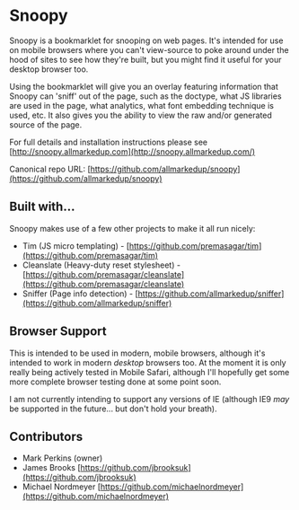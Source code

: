 Snoopy
=======

Snoopy is a bookmarklet for snooping on web pages. It's intended for use on mobile browsers where you can't view-source to poke around under the hood of sites to see how they're built, but you might find it useful for your desktop browser too.

Using the bookmarklet will give you an overlay featuring information that Snoopy can 'sniff' out of the page, such as the doctype, what JS libraries are used in the page, what analytics, what font embedding technique is used, etc. It also gives you the ability to view the raw and/or generated source of the page.

For full details and installation instructions please see [http://snoopy.allmarkedup.com](http://snoopy.allmarkedup.com/)

Canonical repo URL: [https://github.com/allmarkedup/snoopy](https://github.com/allmarkedup/snoopy)


Built with...
-------------

Snoopy makes use of a few other projects to make it all run nicely:

* Tim (JS micro templating) - [https://github.com/premasagar/tim](https://github.com/premasagar/tim)
* Cleanslate (Heavy-duty reset stylesheet) - [https://github.com/premasagar/cleanslate](https://github.com/premasagar/cleanslate)
* Sniffer (Page info detection) - [https://github.com/allmarkedup/sniffer](https://github.com/allmarkedup/sniffer)


Browser Support
---------------

This is intended to be used in modern, mobile browsers, although it's intended to work in modern *desktop* browsers too. At the moment it is only really being actively tested in Mobile Safari, although I'll hopefully get some more complete browser testing done at some point soon.

I am not currently intending to support any versions of IE (although IE9 *may* be supported in the future... but don't hold your breath).


Contributors
------------

* Mark Perkins (owner)
* James Brooks [https://github.com/jbrooksuk](https://github.com/jbrooksuk)
* Michael Nordmeyer [https://github.com/michaelnordmeyer](https://github.com/michaelnordmeyer)
